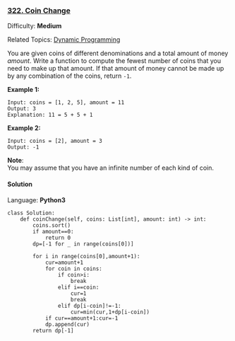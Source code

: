 ### [322\. Coin Change](https://leetcode.com/problems/coin-change/)

Difficulty: **Medium**  

Related Topics: [Dynamic Programming](https://leetcode.com/tag/dynamic-programming/)


You are given coins of different denominations and a total amount of money _amount_. Write a function to compute the fewest number of coins that you need to make up that amount. If that amount of money cannot be made up by any combination of the coins, return `-1`.

**Example 1:**

```
Input: coins = [1, 2, 5], amount = 11
Output: 3 
Explanation: 11 = 5 + 5 + 1
```

**Example 2:**

```
Input: coins = [2], amount = 3
Output: -1
```

**Note**:  
You may assume that you have an infinite number of each kind of coin.


#### Solution

Language: **Python3**

```python3
class Solution:
    def coinChange(self, coins: List[int], amount: int) -> int:
        coins.sort()
        if amount==0:
            return 0
        dp=[-1 for _ in range(coins[0])]
        
        for i in range(coins[0],amount+1):
            cur=amount+1
            for coin in coins:
                if coin>i:
                    break
                elif i==coin:
                    cur=1
                    break
                elif dp[i-coin]!=-1:
                    cur=min(cur,1+dp[i-coin])
            if cur==amount+1:cur=-1
            dp.append(cur)
        return dp[-1]
```